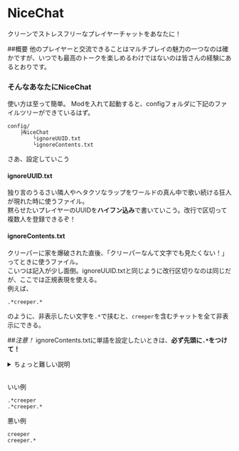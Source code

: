 # NiceChat

クリーンでストレスフリーなプレイヤーチャットをあなたに！

##概要
他のプレイヤーと交流できることはマルチプレイの魅力の一つなのは確かですが、いつでも最高のトークを楽しめるわけではないのは皆さんの経験にあるとおりです。<br> 

### そんなあなたにNiceChat
使い方は至って簡単。
Modを入れて起動すると、configフォルダに下記のファイルツリーができているはず。
```
config/
    ├NiceChat
        └ignoreUUID.txt
        └ignoreContents.txt
```
さあ、設定していこう

#### ignoreUUID.txt
独り言のうるさい隣人やヘタクソなラップをワールドの真ん中で歌い続ける狂人が現れた時に使うファイル。<br>
黙らせたいプレイヤーのUUIDを**ハイフン込み**で書いていこう。改行で区切って複数人を登録できるぞ！

#### ignoreContents.txt
クリーパーに家を爆破された直後、「クリーパーなんて文字でも見たくない！」ってときに使うファイル。<br>
こいつは記入が少し面倒。ignoreUUID.txtと同じように改行区切りなのは同じだが、ここでは正規表現を使える。<br>
例えば、
```
.*creeper.*
```
のように、非表示したい文字を`.*`で挟むと、`creeper`を含むチャットを全て非表示にできる。<br>

##*注意！*
ignoreContents.txtに単語を設定したいときは、**必ず先頭に`.*`をつけて！**
<details>
<summary>ちょっと難しい説明</summary>
`ignoreContext.txt`に書かれたパターンで捜査する対象のチャットメッセージは、
```
<ユーザーネーム> チャットメッセージ
```
の形をしています。そのため、先頭の`.*`を取って単語を設定してしまうと、前方にある`\<ユーザーネーム\>`に引っかかってしまい、判定されないのです。<br>
逆にこれを利用して、UUIDではなくユーザーネームでミューとしてすることもできます。
</details><br>

いい例
```
.*creeper
.*creeper.*
```
悪い例
```
creeper
creeper.*
```
